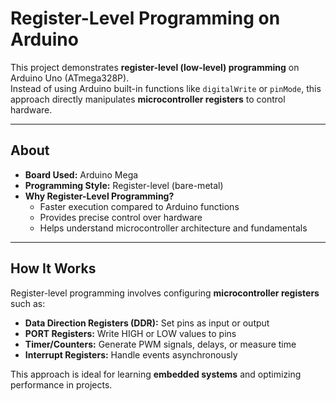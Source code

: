# Register-Level Programming on Arduino

This project demonstrates **register-level (low-level) programming** on Arduino Uno (ATmega328P).  
Instead of using Arduino built-in functions like `digitalWrite` or `pinMode`, this approach directly manipulates **microcontroller registers** to control hardware.

---

## About

- **Board Used:** Arduino Mega 
- **Programming Style:** Register-level (bare-metal)  
- **Why Register-Level Programming?**  
  - Faster execution compared to Arduino functions  
  - Provides precise control over hardware  
  - Helps understand microcontroller architecture and fundamentals  

---

## How It Works

Register-level programming involves configuring **microcontroller registers** such as:  
- **Data Direction Registers (DDR):** Set pins as input or output  
- **PORT Registers:** Write HIGH or LOW values to pins  
- **Timer/Counters:** Generate PWM signals, delays, or measure time  
- **Interrupt Registers:** Handle events asynchronously  

This approach is ideal for learning **embedded systems** and optimizing performance in projects.
